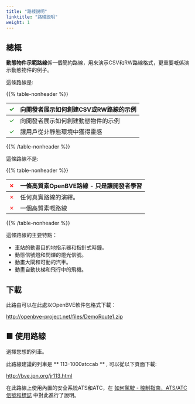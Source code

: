 ```yaml
---
title: "路綫説明"
linktitle: "路綫説明"
weight: 1
---
```


## 總概


**動態物件示範路線**係一個簡約路線，用來演示CSV和RW路線格式，更重要嘅係演示動態物件的例子。

這條路線是:

{{% table-nonheader %}}

| <font color="Green">✓</font> | 向開發者展示如何創建CSV或RW路線的示例 |
| ---------------------------- | ------------------------------------------------------------- |
| <font color="Green">✓</font> | 向開發者展示如何創建動態物件的示例  |
| <font color="Green">✓</font> | 讓用戶從非靜態環境中獲得靈感  |

{{% /table-nonheader %}}

這條路線不是:

{{% table-nonheader %}}

| <font color="Red">✗</font>  | 一條高質素OpenBVE路線 - 只是讓開發者學習 |
| --------------------------- | ------------------------------------------------------------- |
| <font color="Red">✗</font>  | 任何真實路線的演繹。  |
| <font color="Red">✗</font>  | 一個高質素嘅路線  |

{{% /table-nonheader %}}

這條路線的主要特點：

* 車站的動畫目的地指示器和指針式時鐘。
* 動態信號燈和閃爍的燈光信號。
* 動畫大閘和可動的汽車。
* 動畫自動扶梯和飛行中的飛機。

## 下載

此路由可以在此處以OpenBVE軟件包格式下載：

<http://openbve-project.net/files/DemoRoute1.zip>

## ■ 使用路線

選擇您想的列車。

此路線建議的列車是 ** 113-1000atccab ** , 可以從以下頁面下載:

<http://bve.jpn.org/jr113.html>

在此路線上使用內置的安全系統ATS和ATC，在 <a href="https://openbve-project.net/play-japanese/">如何駕駛 - 控制指南，ATS/ATC信號和標誌</a> 中對此進行了說明。